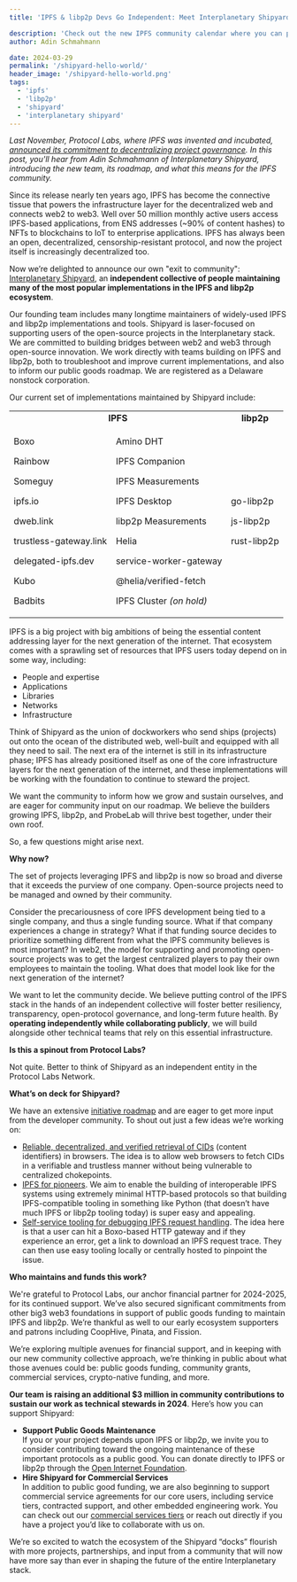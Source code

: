 ```yaml
---
title: 'IPFS & libp2p Devs Go Independent: Meet Interplanetary Shipyard'

description: 'Check out the new IPFS community calendar where you can participate and contribute to one of the many working groups advancing IPFS.'
author: Adin Schmahmann

date: 2024-03-29
permalink: '/shipyard-hello-world/'
header_image: '/shipyard-hello-world.png'
tags:
  - 'ipfs'
  - 'libp2p'
  - 'shipyard'
  - 'interplanetary shipyard'
---
```


*Last November, Protocol Labs, where IPFS was invented and incubated, [announced its commitment to decentralizing project governance](https://protocol.ai/blog/advancing-ipfs-and-libp2p-governance/). In this post, you'll hear from Adin Schmahmann of Interplanetary Shipyard, introducing the new team, its roadmap, and what this means for the IPFS community.*

Since its release nearly ten years ago, IPFS has become the connective tissue that powers the infrastructure layer for the decentralized web and connects web2 to web3. Well over 50 million monthly active users access IPFS-based applications, from ENS addresses (~90% of content hashes) to NFTs to blockchains to IoT to enterprise applications. IPFS has always been an open, decentralized, censorship-resistant protocol, and now the project itself is increasingly decentralized too.


Now we’re delighted to announce our own "exit to community": [Interplanetary Shipyard](https://ipshipyard.com/), an **independent collective of people maintaining many of the most popular implementations in the IPFS and libp2p ecosystem**. 


Our founding team includes many longtime maintainers of widely-used IPFS and libp2p implementations and tools. Shipyard is laser-focused on supporting users of the open-source projects in the Interplanetary stack. We are committed to building bridges between web2 and web3 through open-source innovation. We work directly with teams building on IPFS and libp2p, both to troubleshoot and improve current implementations, and also to inform our public goods roadmap. We are registered as a Delaware nonstock corporation.


Our current set of implementations maintained by Shipyard include:

<table style="width: 100%; border-collapse: collapse;">
  <tr style="border-width: thin; border-color: black; text-align: center;">
    <td colspan="2" style="border-width: thin; border-color: black;"><strong>IPFS</strong></td>
    <td style="border-width: thin; border-color: black; text-align: center;"><strong>libp2p</strong></td>
  </tr>
  <tr>
    <td rowspan="2" style="border-width: thin; border-color: black;">
      <p>Boxo</p>
      <p>Rainbow</p>
      <p>Someguy</p>
      <p>ipfs.io</p>
      <p>dweb.link</p>
      <p>trustless-gateway.link</p>
      <p>delegated-ipfs.dev</p>
      <p>Kubo</p>
      <p>Badbits</p>
    </td>
    <td rowspan="2" style="border-width: thin; border-color: black;">
      <p>Amino DHT</p>
      <p>IPFS Companion</p>
      <p>IPFS Measurements</p>
      <p>IPFS Desktop</p>
      <p>libp2p Measurements</p>
      <p>Helia</p>
      <p>service-worker-gateway</p>
      <p>@helia/verified-fetch</p>
      <p>IPFS Cluster <em>(on hold)</em></p>
    </td>
    <td rowspan="2" style="border-width: thin; border-color: black;">
      <p>go-libp2p</p>
      <p>js-libp2p</p>
      <p>rust-libp2p</p>
    </td>
  </tr>
  <tr></tr>
</table>

IPFS is a big project with big ambitions of being the essential content addressing layer for the next generation of the internet. That ecosystem comes with a sprawling set of resources that IPFS users today depend on in some way, including:

* People and expertise
* Applications
* Libraries
* Networks
* Infrastructure

Think of Shipyard as the union of dockworkers who send ships (projects) out onto the ocean of the distributed web, well-built and equipped with all they need to sail. The next era of the internet is still in its infrastructure phase; IPFS has already positioned itself as one of the core infrastructure layers for the next generation of the internet, and these implementations will be working with the foundation to continue to steward the project.

We want the community to inform how we grow and sustain ourselves, and are eager for community input on our roadmap. We believe the builders growing IPFS, libp2p, and ProbeLab will thrive best together, under their own roof. 

So, a few questions might arise next.

**Why now?**

The set of projects leveraging IPFS and libp2p is now so broad and diverse that it exceeds the purview of one company. Open-source projects need to be managed and owned by their community. 

Consider the precariousness of core IPFS development being tied to a single company, and thus a single funding source. What if that company experiences a change in strategy? What if that funding source decides to prioritize something different from what the IPFS community believes is most important? In web2, the model for supporting and promoting open-source projects was to get the largest centralized players to pay their own employees to maintain the tooling. What does that model look like for the next generation of the internet? 


We want to let the community decide. We believe putting control of the IPFS stack in the hands of an independent collective will foster better resiliency, transparency, open-protocol governance, and long-term future health. By **operating independently while collaborating publicly**, we will build alongside other technical teams that rely on this essential infrastructure. 

**Is this a spinout from Protocol Labs?**

Not quite. Better to think of Shipyard as an independent entity in the Protocol Labs Network.

**What’s on deck for Shipyard?**

We have an extensive [initiative roadmap](https://ipshipyard.com/initiative-roadmap) and are eager to get more input from the developer community. To shout out just a few ideas we’re working on:

* [Reliable, decentralized, and verified retrieval of CIDs](https://ipshipyard.com/initiative-roadmap/reliable-decentralized-and-trustless-browser-fetching-of-ipfs-content) (content identifiers) in browsers. The idea is to allow web browsers to fetch CIDs in a verifiable and trustless manner without being vulnerable to centralized chokepoints.
* [IPFS for pioneers](https://ipshipyard.com/initiative-roadmap/ipfs-for-pioneers-enable-building-interoperable-ipfs-systems-using-http-protocols). We aim to enable the building of interoperable IPFS systems using extremely minimal HTTP-based protocols so that building IPFS-compatible tooling in something like Python (that doesn’t have much IPFS or libp2p tooling today) is super easy and appealing.
* [Self-service tooling for debugging IPFS request handling](https://ipshipyard.com/initiative-roadmap/self-service-tooling-for-debugging-ipfs-request-handling). The idea here is that a user can hit a Boxo-based HTTP gateway and if they experience an error, get a link to download an IPFS request trace. They can then use easy tooling locally or centrally hosted to pinpoint the issue.

**Who maintains and funds this work?**

We're grateful to Protocol Labs, our anchor financial partner for 2024-2025, for its continued support. We’ve also secured significant commitments from other big3 web3 foundations in support of public goods funding to maintain IPFS and libp2p. We’re thankful as well to our early ecosystem supporters and patrons including CoopHive, Pinata, and Fission.

We’re exploring multiple avenues for financial support, and in keeping with our new community collective approach, we’re thinking in public about what those avenues could be: public goods funding, community grants, commercial services, crypto-native funding, and more. 


**Our team is raising an additional $3 million in community contributions to sustain our work as technical stewards in 2024**. Here’s how you can support Shipyard: 

* **Support Public Goods Maintenance** \
If you or your project depends upon IPFS or libp2p, we invite you to consider contributing toward the ongoing maintenance of these important protocols as a public good. You can donate directly to IPFS or libp2p through the [Open Internet Foundation](https://openimpact.foundation/).
* **Hire Shipyard for Commercial Services** \
In addition to public good funding, we are also beginning to support commercial service agreements for our core users, including service tiers, contracted support, and other embedded engineering work. You can check out our [commercial services tiers](https://ipshipyard.com/) or reach out directly if you have a project you’d like to collaborate with us on.

We’re so excited to watch the ecosystem of the Shipyard “docks” flourish with more projects, partnerships, and input from a community that will now have more say than ever in shaping the future of the entire Interplanetary stack.

